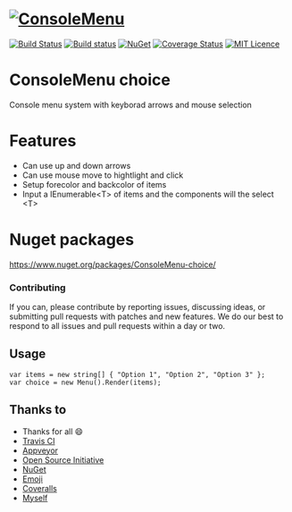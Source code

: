 [![ConsoleMenu](http://www.freeiconspng.com/uploads/menu-icon-4.png)](https://github.com/jefersonsv/ConsoleMenu)
===================================

[![Build Status](https://travis-ci.org/jefersonsv/ConsoleMenu.svg?branch=master)](https://travis-ci.org/jefersonsv/ConsoleMenu)
[![Build status](https://ci.appveyor.com/api/projects/status/69ittx88i9d94g6f?svg=true)](https://ci.appveyor.com/project/jefersonsv/consolemenu)
[![NuGet](https://img.shields.io/nuget/v/ConsoleMenu-choice.svg)](https://www.nuget.org/packages/ConsoleMenu-choice/)
[![Coverage Status](https://coveralls.io/repos/github/jefersonsv/ConsoleMenu/badge.svg?branch=master)](https://coveralls.io/github/jefersonsv/ConsoleMenu?branch=master)
[![MIT Licence](https://badges.frapsoft.com/os/mit/mit.svg?v=103)](https://opensource.org/licenses/mit-license.php)  

# ConsoleMenu choice
Console menu system with keyborad arrows and mouse selection
# Features
* Can use up and down arrows
* Can use mouse move to hightlight and click
* Setup forecolor and backcolor of items
* Input a IEnumerable\<T\> of items and the components will the select \<T\>
# Nuget packages
https://www.nuget.org/packages/ConsoleMenu-choice/
### Contributing
If you can, please contribute by reporting issues, discussing ideas, or submitting pull requests with patches and new features. We do our best to respond to all issues and pull requests within a day or two.
## Usage
```
var items = new string[] { "Option 1", "Option 2", "Option 3" };
var choice = new Menu().Render(items);
```
## Thanks to
- Thanks for all :smile:
- [Travis CI](https://travis-ci.org/)
- [Appveyor](https://www.appveyor.com/)
- [Open Source Initiative](https://opensource.org/)  
- [NuGet](https://www.nuget.org)
- [Emoji](http://www.webpagefx.com/tools/emoji-cheat-sheet/)
- [Coveralls](https://coveralls.io)
- [Myself](https://br.linkedin.com/in/jefersontenorio)
